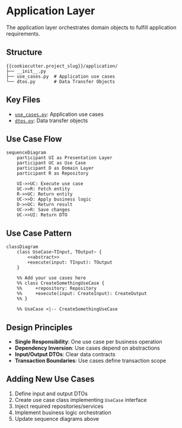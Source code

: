 # Application Layer

The application layer orchestrates domain objects to fulfill application requirements.

## Structure

```
{{cookiecutter.project_slug}}/application/
├── __init__.py
├── use_cases.py  # Application use cases
└── dtos.py       # Data Transfer Objects
```

## Key Files

- [`use_cases.py`](../{{cookiecutter.project_slug}}/application/use_cases.py): Application use cases
- [`dtos.py`](../{{cookiecutter.project_slug}}/application/dtos.py): Data transfer objects

## Use Case Flow

```mermaid
sequenceDiagram
    participant UI as Presentation Layer
    participant UC as Use Case
    participant D as Domain Layer
    participant R as Repository
    
    UI->>UC: Execute use case
    UC->>R: Fetch entity
    R->>UC: Return entity
    UC->>D: Apply business logic
    D->>UC: Return result
    UC->>R: Save changes
    UC->>UI: Return DTO
```

## Use Case Pattern

```mermaid
classDiagram
    class UseCase~TInput, TOutput~ {
        <<abstract>>
        +execute(input: TInput): TOutput
    }
    
    %% Add your use cases here
    %% class CreateSomethingUseCase {
    %%     +repository: Repository
    %%     +execute(input: CreateInput): CreateOutput
    %% }
    
    %% UseCase <|-- CreateSomethingUseCase
```

## Design Principles

- **Single Responsibility**: One use case per business operation
- **Dependency Inversion**: Use cases depend on abstractions
- **Input/Output DTOs**: Clear data contracts
- **Transaction Boundaries**: Use cases define transaction scope

## Adding New Use Cases

1. Define input and output DTOs
2. Create use case class implementing `UseCase` interface
3. Inject required repositories/services
4. Implement business logic orchestration
5. Update sequence diagrams above